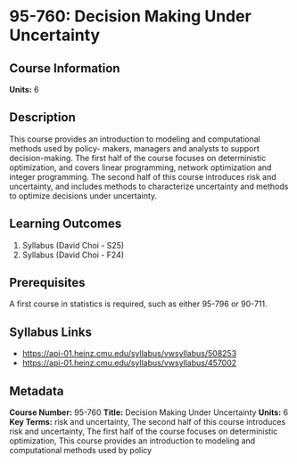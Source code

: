 # 95-760: Decision Making Under Uncertainty

## Course Information

**Units:** 6

## Description

This course provides an introduction to modeling and computational methods used by policy- makers, managers and analysts to support decision-making. The first half of the course focuses on deterministic optimization, and covers linear programming, network optimization and integer programming. The second half of this course introduces risk and uncertainty, and includes methods to characterize uncertainty and methods to optimize decisions under uncertainty.

## Learning Outcomes

1. Syllabus (David Choi - S25)
2. Syllabus (David Choi - F24)

## Prerequisites

A first course in statistics is required, such as either 95-796 or 90-711.

## Syllabus Links

* https://api-01.heinz.cmu.edu/syllabus/vwsyllabus/508253
* https://api-01.heinz.cmu.edu/syllabus/vwsyllabus/457002

## Metadata

**Course Number:** 95-760
**Title:** Decision Making Under Uncertainty
**Units:** 6
**Key Terms:** risk and uncertainty, The second half of this course introduces risk and uncertainty, The first half of the course focuses on deterministic optimization, This course provides an introduction to modeling and computational methods used by policy
